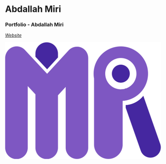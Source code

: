 # Abdallah Miri

### Portfolio - Abdallah Miri
*[Website](https://abdallah-miri.github.io/portfolio/)*


![Logo Miri](assets/img/logo_2.svg)